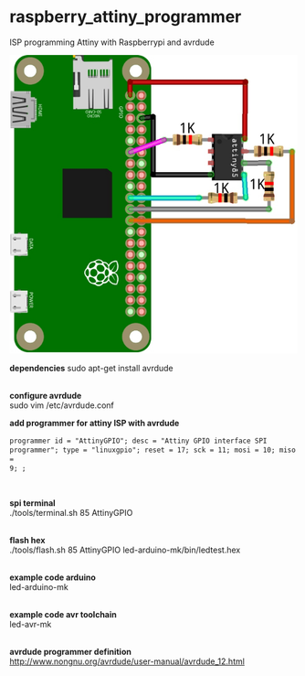 # raspberry_attiny_programmer

ISP programming Attiny with Raspberrypi and avrdude<br>

![alt tag](https://github.com/kashimAstro/raspberry_attiny_programmer/blob/master/gpio-attiny85.jpg)

<b>dependencies</b>
sudo apt-get install avrdude

<br>
<b>configure avrdude</b><br>
sudo vim /etc/avrdude.conf 

<b>add programmer for attiny ISP with avrdude</b><br>
<code><pre>
programmer
  id    = "AttinyGPIO";
  desc  = "Attiny GPIO interface SPI programmer";
  type  = "linuxgpio";
  reset = 17;
  sck   = 11;
  mosi  = 10;
  miso  = 9;
;
</pre></code><br>

<b>spi terminal</b> <br>
./tools/terminal.sh 85 AttinyGPIO<br><br>

<b>flash hex</b><br>
./tools/flash.sh 85 AttinyGPIO led-arduino-mk/bin/ledtest.hex<br><br>

<b>example code arduino</b><br>
led-arduino-mk<br><br>

<b>example code avr toolchain</b><br>
led-avr-mk<br><br>

<b>avrdude programmer definition</b><br>
http://www.nongnu.org/avrdude/user-manual/avrdude_12.html
